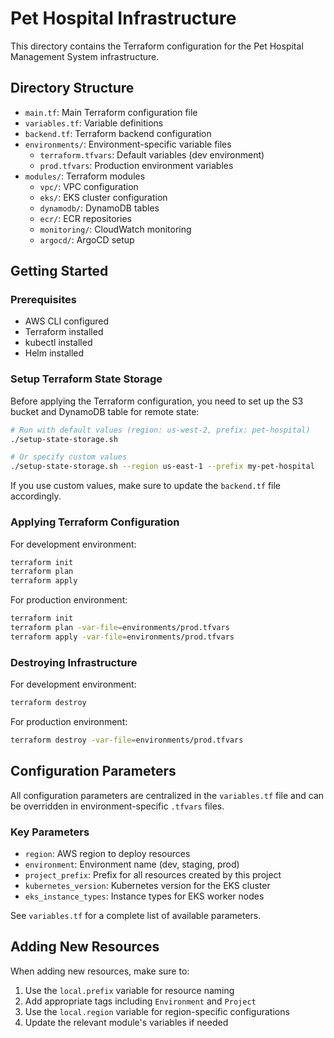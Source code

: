 # Pet Hospital Infrastructure

This directory contains the Terraform configuration for the Pet Hospital Management System infrastructure.

## Directory Structure

- `main.tf`: Main Terraform configuration file
- `variables.tf`: Variable definitions
- `backend.tf`: Terraform backend configuration
- `environments/`: Environment-specific variable files
  - `terraform.tfvars`: Default variables (dev environment)
  - `prod.tfvars`: Production environment variables
- `modules/`: Terraform modules
  - `vpc/`: VPC configuration
  - `eks/`: EKS cluster configuration
  - `dynamodb/`: DynamoDB tables
  - `ecr/`: ECR repositories
  - `monitoring/`: CloudWatch monitoring
  - `argocd/`: ArgoCD setup

## Getting Started

### Prerequisites

- AWS CLI configured
- Terraform installed
- kubectl installed
- Helm installed

### Setup Terraform State Storage

Before applying the Terraform configuration, you need to set up the S3 bucket and DynamoDB table for remote state:

```bash
# Run with default values (region: us-west-2, prefix: pet-hospital)
./setup-state-storage.sh

# Or specify custom values
./setup-state-storage.sh --region us-east-1 --prefix my-pet-hospital
```

If you use custom values, make sure to update the `backend.tf` file accordingly.

### Applying Terraform Configuration

For development environment:

```bash
terraform init
terraform plan
terraform apply
```

For production environment:

```bash
terraform init
terraform plan -var-file=environments/prod.tfvars
terraform apply -var-file=environments/prod.tfvars
```

### Destroying Infrastructure

For development environment:

```bash
terraform destroy
```

For production environment:

```bash
terraform destroy -var-file=environments/prod.tfvars
```

## Configuration Parameters

All configuration parameters are centralized in the `variables.tf` file and can be overridden in environment-specific `.tfvars` files.

### Key Parameters

- `region`: AWS region to deploy resources
- `environment`: Environment name (dev, staging, prod)
- `project_prefix`: Prefix for all resources created by this project
- `kubernetes_version`: Kubernetes version for the EKS cluster
- `eks_instance_types`: Instance types for EKS worker nodes

See `variables.tf` for a complete list of available parameters.

## Adding New Resources

When adding new resources, make sure to:

1. Use the `local.prefix` variable for resource naming
2. Add appropriate tags including `Environment` and `Project`
3. Use the `local.region` variable for region-specific configurations
4. Update the relevant module's variables if needed
